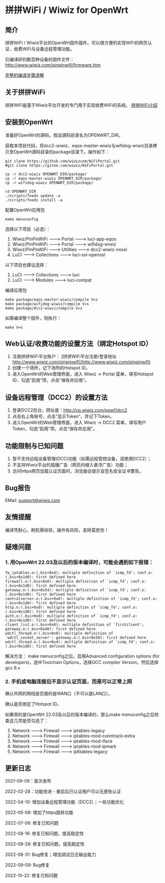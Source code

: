 # 拼拼WiFi / Wiwiz for OpenWrt

## 简介
拼拼WiFi / Wiwiz平台的OpenWrt固件插件。可以很方便的实现WiFi的网页认证、收费WiFi与设备远程管理功能。

已编译好的数百种设备的固件文件：http://www.wiwiz.com/pinpinwifi/firmware.htm

[完整的编译步骤讲解](https://mp.weixin.qq.com/s/uT_BqWSt5mqIdh3stK7CwA)

## 关于拼拼WiFi
拼拼WiFi是基于Wiwiz平台开发的专门用于实现收费WiFi的系统。
[拼拼WiFi介绍](http://www.wiwiz.com/pinpinwifi/#docs)

## 安装到OpenWrt
准备好OpenWrt的源码，假设源码目录名为OPENWRT_DIR。

获取本项目代码，将dcc2-wiwiz、eqos-master-wiwiz与wifidog-wiwiz目录拷贝至OpenWrt源码目录的package目录下。操作如下：

```
git clone https://github.com/wiwizcom/WiFiPortal.git
#git clone https://gitee.com/wiwiz/WiFiPortal.git

cp -r dcc2-wiwiz OPENWRT_DIR/package/
cp -r eqos-master-wiwiz OPENWRT_DIR/package/
cp -r wifidog-wiwiz OPENWRT_DIR/package/

cd OPENWRT_DIR
./scripts/feeds update -a
./scripts/feeds install -a
```

配置OpenWrt应用包
```
make menuconfig
```

选择以下项目（必选）：

1. Wiwiz/PinPinWiFi  --->  Portal  ---> luci-app-eqos
2. Wiwiz/PinPinWiFi  --->  Portal  ---> wifidog-wiwiz
3. Wiwiz/PinPinWiFi  --->  Utilities  ---> dcc2-wiwiz-nossl
4. LuCI ---> Collections  ---> luci-ssl-openssl


以下项目也建议选择：

1. LuCI ---> Collections  ---> luci
2. LuCI ---> Modules ---> luci-compat


编译应用包
```
make package/eqos-master-wiwiz/compile V=s
make package/wifidog-wiwiz/compile V=s
make package/dcc2-wiwiz/compile V=s
```

如需编译整个固件，则执行：
```
make V=s
```

## Web认证/收费功能的设置方法（绑定Hotspot ID）
1. 注册拼拼WiFi平台账户：
[拼拼WiFi平台注册/登录地址 http://www.wiwiz.com/pinpinwifi](http://www.wiwiz.com/pinpinwifi)
2. 创建一个场所，记下场所的Hotspot ID。
3. 进入OpenWrt的Web管理界面，进入 Wiwiz -> Portal 菜单，填写Hotspot ID，勾选“启用”项，点击“保存并应用”。

## 设备远程管理（DCC2）的设置方法
1. 登录DCC2后台，网址是：http://cp.wiwiz.com/ppwf/dcc2
2. 点击右上角账号，点击“显示Token”，并记下Token。
3. 进入OpenWrt的Web管理界面，进入 Wiwiz -> DCC2 菜单，填写用户Token，勾选“启用”项，点击“保存并应用”。

## 功能限制与已知问题
1. 暂不支持远程设备管理(DCC)功能（如需远程管控设备，请使用DCC2）；
2. 不支持Wiwiz平台的插播广告（网页内植入悬浮广告）功能；
3. 访问https网页加载认证页面时，浏览器会提示自签名安全证书警告。

## Bug报告
EMail: support@wiwiz.com

## 友情提醒
编译凭耐心，刷机需经验，操作有风险，变砖莫悲伤！

## 疑难问题
### 1. 用OpenWrt 22.03及以后的版本编译时，可能会遇到如下报错：
```
fw_iptables.o:(.bss+0x4): multiple definition of `icmp_fd'; conf.o:(.bss+0x1d0): first defined here
firewall.o:(.bss+0x0): multiple definition of `icmp_fd'; conf.o:(.bss+0x1d0): first defined here
gateway.o:(.bss+0x54): multiple definition of `icmp_fd'; conf.o:(.bss+0x1d0): first defined here
centralserver.o:(.bss+0x0): multiple definition of `icmp_fd'; conf.o:(.bss+0x1d0): first defined here
http.o:(.bss+0x0): multiple definition of `icmp_fd'; conf.o:(.bss+0x1d0): first defined here
auth.o:(.bss+0x0): multiple definition of `icmp_fd'; conf.o:(.bss+0x1d0): first defined here
client_list.o:(.bss+0x0): multiple definition of `firstclient'; gateway.o:(.bss+0x48): first defined here
wdctl_thread.o:(.bss+0x0): multiple definition of `wdctl_socket_server'; gateway.o:(.bss+0x50): first defined here
wdctl_thread.o:(.bss+0x4): multiple definition of `icmp_fd'; conf.o:(.bss+0x1d0): first defined here
```
解决方法：
make menuconfig之后，启用Advanced configuration options (for developers)，选中Toolchain Options，选择GCC compiler Version，然后选择gcc 8.x

### 2. 手机或电脑连接后不显示认证页面，而是可以正常上网
确认外网的网线是否接的是WAN口（不可以是LAN口）。

确认是否绑定了Hotspot ID。

如果用的是OpenWrt 22.03及以后的版本编译的，那么make menuconfig之后检查这几项是否勾选了：
1. Network  --->  Firewall  --->  iptables-legacy
2. Network  --->  Firewall  --->  iptables-mod-conntrack-extra
3. Network  --->  Firewall  --->  iptables-mod-iface
4. Network  --->  Firewall  --->  iptables-mod-ipmark
6. Network  --->  Firewall  --->  ip6tables-legacy

## 更新日志
2021-09-09：首次发布

2022-02-28：功能改进 - 重启后已认证用户可以无感免认证

2022-04-10: 增加设备远程管理功能（DCC2）；一些功能优化

2022-05-08: 增加了https跳转功能

2022-07-06: 修复已知问题

2022-08-16: 修复已知问题，提高稳定性

2022-08-28: 修复已知问题，提高稳定性

2022-08-31: Bug修复；增加调试日志输出能力

2022-09-09: Bug修复

2022-10-22: 修复已知问题
